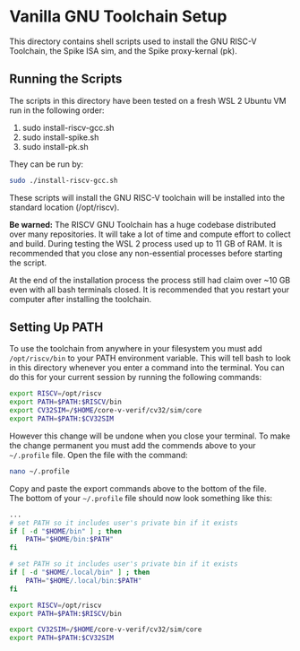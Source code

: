 # Vanilla GNU Toolchain Setup

This directory contains shell scripts used to install the GNU RISC-V Toolchain, the Spike ISA sim, and the Spike proxy-kernal (pk).

## Running the Scripts

The scripts in this directory have been tested on a fresh WSL 2 Ubuntu VM run in the following order:

1. sudo install-riscv-gcc.sh
2. sudo install-spike.sh
3. sudo install-pk.sh  

They can be run by:

```bash
sudo ./install-riscv-gcc.sh 
```

These scripts will install the GNU RISC-V toolchain will be installed into the standard location (/opt/riscv).

<b>Be warned:</b> The RISCV GNU Toolchain has a huge codebase distributed over many repositories. It will take a lot of time and compute effort to collect and build. During testing the WSL 2 process used up to 11 GB of RAM. It is recommended that you close any non-essential processes before starting the script.

At the end of the installation process the process still had claim over ~10 GB even with all bash terminals closed. It is recommended that you restart your computer after installing the toolchain. 

## Setting Up PATH

To use the toolchain from anywhere in your filesystem you must add `/opt/riscv/bin` to your PATH environment variable. This will tell bash to look in this directory whenever you enter a command into the terminal. You can do this for your current session by running the following commands:

```bash
export RISCV=/opt/riscv
export PATH=$PATH:$RISCV/bin
export CV32SIM=/$HOME/core-v-verif/cv32/sim/core
export PATH=$PATH:$CV32SIM

```

However this change will be undone when you close your terminal. To make the change permanent you must add the commends above to your `~/.profile` file.
Open the file with the command:
```bash
nano ~/.profile
```
Copy and paste the export commands above to the bottom of the file.  
The bottom of your `~/.profile` file should now look something like this:
```bash
...
# set PATH so it includes user's private bin if it exists
if [ -d "$HOME/bin" ] ; then
    PATH="$HOME/bin:$PATH"
fi

# set PATH so it includes user's private bin if it exists
if [ -d "$HOME/.local/bin" ] ; then
    PATH="$HOME/.local/bin:$PATH"
fi

export RISCV=/opt/riscv
export PATH=$PATH:$RISCV/bin

export CV32SIM=/$HOME/core-v-verif/cv32/sim/core
export PATH=$PATH:$CV32SIM
```

